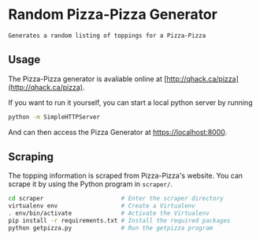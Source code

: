 # Random Pizza-Pizza Generator

    Generates a random listing of toppings for a Pizza-Pizza

## Usage

The Pizza-Pizza generator is avaliable online at [http://qhack.ca/pizza](http://qhack.ca/pizza). 

If you want to run it yourself, you can start a local python server by running

```bash
python -m SimpleHTTPServer
```

And can then access the Pizza Generator at [https://localhost:8000](https://localhost:8000).

## Scraping

The topping information is scraped from Pizza-Pizza's website. You can scrape it by using the Python program in `scraper/`.

```bash
cd scraper                      # Enter the scraper directory
virtualenv env                  # Create a Virtualenv
. env/bin/activate              # Activate the Virtualenv
pip install -r requirements.txt # Install the required packages
python getpizza.py              # Run the getpizza program
```

